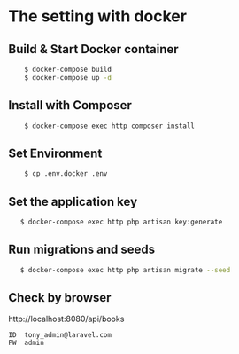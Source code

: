 # The setting with docker

## Build & Start Docker container

```bash
    $ docker-compose build
    $ docker-compose up -d
```

## Install with Composer 

```bash
    $ docker-compose exec http composer install
```

## Set Environment

```bash
    $ cp .env.docker .env
```

## Set the application key

```bash
   $ docker-compose exec http php artisan key:generate
```

## Run migrations and seeds

```bash
   $ docker-compose exec http php artisan migrate --seed
```

## Check by browser
http://localhost:8080/api/books

```text
ID  tony_admin@laravel.com
PW  admin
```
